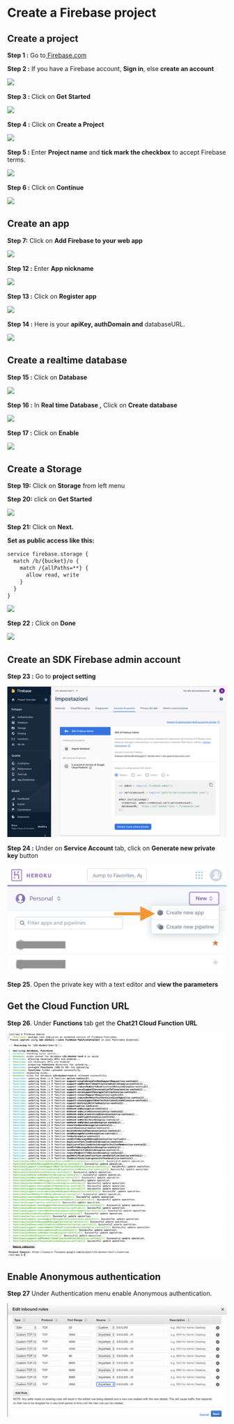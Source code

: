 # Create a Firebase project

## **Create a project**

**Step 1 :** Go to[ Firebase.com](https://firebase.google.com/)

**Step 2 :** If you have a Firebase account, **Sign in**, else **create an account**

![](https://snappy.appypie.com/ckeditor/plugins/imageuploader/uploads/faqs//1895b736e5.png)

**Step 3 :** Click on **Get Started**

![](https://snappy.appypie.com/ckeditor/plugins/imageuploader/uploads/faqs//189642da3a.png)

**Step 4 :** Click on **Create a Project**

![](https://snappy.appypie.com/ckeditor/plugins/imageuploader/uploads/faqs//1897120deb.png)

**Step 5 :** Enter **Project name** and **tick mark the checkbox** to accept Firebase terms.

![](https://snappy.appypie.com/ckeditor/plugins/imageuploader/uploads/faqs//19941c7ca1.png)

**Step 6 :** Click on **Continue**

![](https://snappy.appypie.com/ckeditor/plugins/imageuploader/uploads/faqs//199509ae27.png)

## **Create an app**

**Step 7:** Click on **Add Firebase to your web app**

![](https://snappy.appypie.com/ckeditor/plugins/imageuploader/uploads/faqs//1905cea821.png)

**Step 12 :** Enter **App nickname**

![](https://snappy.appypie.com/ckeditor/plugins/imageuploader/uploads/faqs//1564098589.png)

**Step 13 :** Click on **Register app**

![](https://snappy.appypie.com/ckeditor/plugins/imageuploader/uploads/faqs//15650377fe.png)

**Step 14 :** Here is your **apiKey, authDomain and** databaseURL.

![](https://snappy.appypie.com/ckeditor/plugins/imageuploader/uploads/faqs//179943a7c0.png)

## **Create a realtime database**

**Step 15 :** Click on **Database**

![](https://snappy.appypie.com/ckeditor/plugins/imageuploader/uploads/faqs//19079e53e9.png)

**Step 16 :** In **Real time Database ,** Click on **Create database**

![](https://snappy.appypie.com/ckeditor/plugins/imageuploader/uploads/faqs//5130c6436.png)

**Step 17 :** Click on **Enable**

![](https://snappy.appypie.com/ckeditor/plugins/imageuploader/uploads/faqs//514afeff3.png)

## **Create a Storage**

**Step 19:** Click on **Storage** from left menu

**Step 20:** click on **Get Started**

![](https://snappy.appypie.com/ckeditor/plugins/imageuploader/uploads/faqs//50259aa1c.png)

**Step 21:** Click on **Next.**

**Set as public access like this:**

```text
service firebase.storage {
  match /b/{bucket}/o {
    match /{allPaths=**} {
      allow read, write
    }
  }
}
```

![](https://snappy.appypie.com/ckeditor/plugins/imageuploader/uploads/faqs//1998685d59.png)

**Step 22 :** Click on **Done**

![](https://snappy.appypie.com/ckeditor/plugins/imageuploader/uploads/faqs//1999ecc634.png)

## **Create an SDK Firebase admin account**

**Step 23 :** Go to **project setting**

![](../.gitbook/assets/image%20%2876%29.png)

**Step 24 :** Under on **Service Account** tab, click on **Generate new private key** button

![](../.gitbook/assets/image%20%2873%29.png)

**Step 25**. Open the private key with a text editor and **view the parameters**

## **Get the Cloud Function URL**

**Step 26**. Under **Functions** tab get the **Chat21 Cloud Function URL**

![](../.gitbook/assets/image%20%289%29.png)

## Enable Anonymous authentication

**Step 27** Under Authentication menu enable Anonymous authentication.

![](../.gitbook/assets/image%20%281%29.png)

